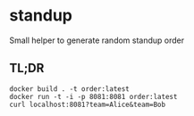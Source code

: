 # standup

Small helper to generate random standup order

## TL;DR

```
docker build . -t order:latest
docker run -t -i -p 8081:8081 order:latest
curl localhost:8081?team=Alice&team=Bob
```
